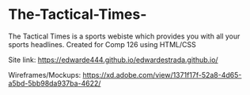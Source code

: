 # The-Tactical-Times-
The Tactical Times is a sports webiste which provides you with all your sports headlines. Created for Comp 126 using HTML/CSS

Site link: https://edwarde444.github.io/edwardestrada.github.io/

Wireframes/Mockups: https://xd.adobe.com/view/1371f17f-52a8-4d65-a5bd-5bb98da937ba-4622/
